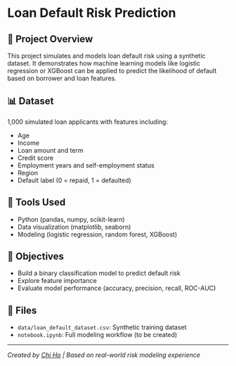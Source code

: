 # Loan Default Risk Prediction

## 📘 Project Overview
This project simulates and models loan default risk using a synthetic dataset. It demonstrates how machine learning models like logistic regression or XGBoost can be applied to predict the likelihood of default based on borrower and loan features.

## 📊 Dataset
1,000 simulated loan applicants with features including:
- Age
- Income
- Loan amount and term
- Credit score
- Employment years and self-employment status
- Region
- Default label (0 = repaid, 1 = defaulted)

## 🔧 Tools Used
- Python (pandas, numpy, scikit-learn)
- Data visualization (matplotlib, seaborn)
- Modeling (logistic regression, random forest, XGBoost)

## 🧪 Objectives
- Build a binary classification model to predict default risk
- Explore feature importance
- Evaluate model performance (accuracy, precision, recall, ROC-AUC)

## 📂 Files
- `data/loan_default_dataset.csv`: Synthetic training dataset
- `notebook.ipynb`: Full modeling workflow (to be created)

---
*Created by [Chi Ho](https://github.com/phuongchi911) | Based on real-world risk modeling experience*
